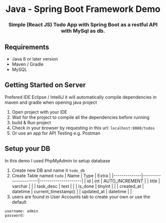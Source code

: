 <p align="center">
  <h1 align="center">Java - Spring Boot Framework Demo</h1>
  <h3 align="center">Simple (React JS) Todo App with Spring Boot as a restful API with MySql as db.</h3>
</p>

## Requirements
* Java 8 or later version
* Maven / Gradle
* MySQL

## Getting Started on Server
Prefered IDE Eclipse / IntelliJ it will automatically compile dependencies in maven and gradle when opening java project
1. Open project with your IDE 
2. Wait for the project to compile all the dependencies before running
3. build & Run project
4. Check in your browser by requesting in this url: `localhost:8080/todos`
5. Or use an app for API Testing e.g. Postman

## Setup your DB
In this demo I used PhpMyAdmin to setup database
1. Create new DB and name it `todo_db`
2. Create Table named `todo`
| Name         | Type                 | Extra               |
|--------------|----------------------|---------------------|
| id           | int                  | AUTO_INCREMENT      |
| title        | varchar              |                     |
| task_desc    | text                 |                     |
| is_done      | tinyint              |                     |
| created_at   | datetime             | current_timestamp() |
| updated_at   | datetime             |                     |
3. users are found in User Accounts tab to create your own or use the default
```
username: admin
password:
```

